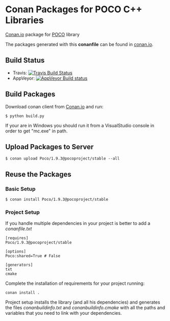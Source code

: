 Conan Packages for POCO C++ Libraries
=====================================

[Conan.io](https://conan.io) package for [POCO](http://pocoproject.org/) library

The packages generated with this **conanfile** can be found in [conan.io](https://conan.io/source/Poco/1.9.3/pocoproject/stable).

## Build Status

- Travis: [![Travis Build Status](https://travis-ci.org/vtpl1/conan-poco.svg?branch=master)](https://travis-ci.org/vtpl1/conan-poco)
- AppVeyor: [![AppVeyor Build status](https://ci.appveyor.com/api/projects/status/5ci3sefvcksaon4q?svg=true)](https://ci.appveyor.com/project/vtpl1/conan-poco)



## Build Packages

Download conan client from [Conan.io](https://conan.io) and run:

    $ python build.py

If your are in Windows you should run it from a VisualStudio console in order to get "mc.exe" in path.

## Upload Packages to Server

    $ conan upload Poco/1.9.3@pocoproject/stable --all

## Reuse the Packages

### Basic Setup

    $ conan install Poco/1.9.3@pocoproject/stable

### Project Setup

If you handle multiple dependencies in your project is better to add a *conanfile.txt*

    [requires]
    Poco/1.9.3@pocoproject/stable

    [options]
    Poco:shared=True # False

    [generators]
    txt
    cmake

Complete the installation of requirements for your project running:

    conan install .

Project setup installs the library (and all his dependencies) and generates the files *conanbuildinfo.txt* and *conanbuildinfo.cmake* with all the paths and variables that you need to link with your dependencies.

